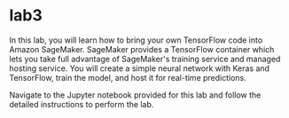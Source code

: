# lab3 

In this lab, you will learn how to bring your own TensorFlow code into Amazon SageMaker. SageMaker provides a TensorFlow container which lets you take full advantage of SageMaker's training service and managed hosting service. You will create a simple neural network with Keras and TensorFlow, train the model, and host it for real-time predictions.

Navigate to the Jupyter notebook provided for this lab and follow the detailed instructions to perform the lab.
